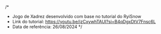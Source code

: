 /*
 * Jogo de Xadrez desenvolvido com base no tutorial do RyiSnow
 * Link do tutorial:  https://youtu.be/jzCxywhTAUI?si=B4qDgxDtV7Fnsc6L
 * Data de referência: 26/08/2024
 */
